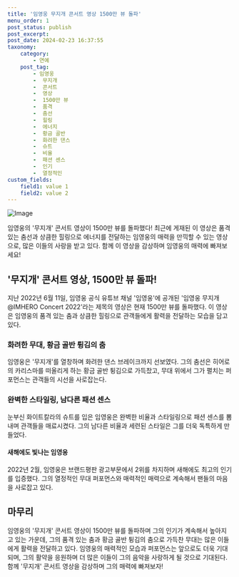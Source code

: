 ```yaml
---
title: '임영웅 무지개 콘서트 영상 1500만 뷰 돌파'
menu_order: 1
post_status: publish
post_excerpt: 
post_date: 2024-02-23 16:37:55
taxonomy:
    category:
        - 연예
    post_tag:
        - 임영웅
        -  무지개
        -  콘서트
        -  영상
        -  1500만 뷰
        -  품격
        -  춤선
        -  힐링
        -  에너지
        -  황금 골반
        -  화려한 댄스
        -  슈트
        -  비율
        -  패션 센스
        -  인기
        -  열정적인
custom_fields:
    field1: value 1
    field2: value 2
---
```


![Image](https://ssl.pstatic.net/mimgnews/image/076/2024/02/23/2024022301001585900214241_20240223072306065.jpg?type=w540)

임영웅의 '무지개' 콘서트 영상이 1500만 뷰를 돌파했다! 최근에 게재된 이 영상은 품격 있는 춤선과 상큼한 힐링으로 에너지를 전달하는 임영웅의 매력을 만끽할 수 있는 영상으로, 많은 이들의 사랑을 받고 있다. 함께 이 영상을 감상하며 임영웅의 매력에 빠져보세요!
## '무지개' 콘서트 영상, 1500만 뷰 돌파!
지난 2022년 6월 11일, 임영웅 공식 유튜브 채널 '임영웅'에 공개된 '임영웅 무지개 @IMHERO Concert 2022'라는 제목의 영상은 현재 1500만 뷰를 돌파했다. 이 영상은 임영웅의 품격 있는 춤과 상큼한 힐링으로 관객들에게 활력을 전달하는 모습을 담고 있다.
### 화려한 무대, 황금 골반 튕김의 춤
임영웅은 '무지개'를 열창하며 화려한 댄스 브레이크까지 선보였다. 그의 춤선은 히어로의 카리스마를 떠올리게 하는 황금 골반 튕김으로 가득찼고, 무대 위에서 그가 펼치는 퍼포먼스는 관객들의 시선을 사로잡는다.
### 완벽한 스타일링, 남다른 패션 센스
눈부신 화이트칼라의 슈트를 입은 임영웅은 완벽한 비율과 스타일링으로 패션 센스를 뽐내며 관객들을 매료시켰다. 그의 남다른 비율과 세련된 스타일은 그를 더욱 독특하게 만들었다.
#### 새해에도 빛나는 임영웅
2022년 2월, 임영웅은 브랜드평판 광고부문에서 2위를 차지하며 새해에도 최고의 인기를 입증했다. 그의 열정적인 무대 퍼포먼스와 매력적인 매력으로 계속해서 팬들의 마음을 사로잡고 있다.
## 마무리
임영웅의 '무지개' 콘서트 영상이 1500만 뷰를 돌파하며 그의 인기가 계속해서 높아지고 있는 가운데, 그의 품격 있는 춤과 황금 골반 튕김의 춤으로 가득찬 무대는 많은 이들에게 활력을 전달하고 있다. 임영웅의 매력적인 모습과 퍼포먼스는 앞으로도 더욱 기대되며, 그의 활약을 응원하며 더 많은 이들이 그의 음악을 사랑하게 될 것으로 기대된다. 함께 '무지개' 콘서트 영상을 감상하며 그의 매력에 빠져보자!

